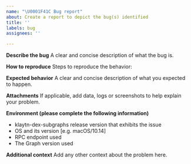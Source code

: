 ```yaml
---
name: "\U0001F41C Bug report"
about: Create a report to depict the bug(s) identified
title: ''
labels: bug
assignees: ''

---
```


**Describe the bug**
A clear and concise description of what the bug is.

**How to reproduce**
Steps to reproduce the behavior:

**Expected behavior**
A clear and concise description of what you expected to happen.

**Attachments**
If applicable, add data, logs or screenshots to help explain your problem.

**Environment (please complete the following information)**
 - klaytn-dex-subgraphs release version that exhibits the issue
 - OS and its version [e.g. macOS/10.14]
 - RPC endpoint used 
 - The Graph version used

**Additional context**
Add any other context about the problem here.